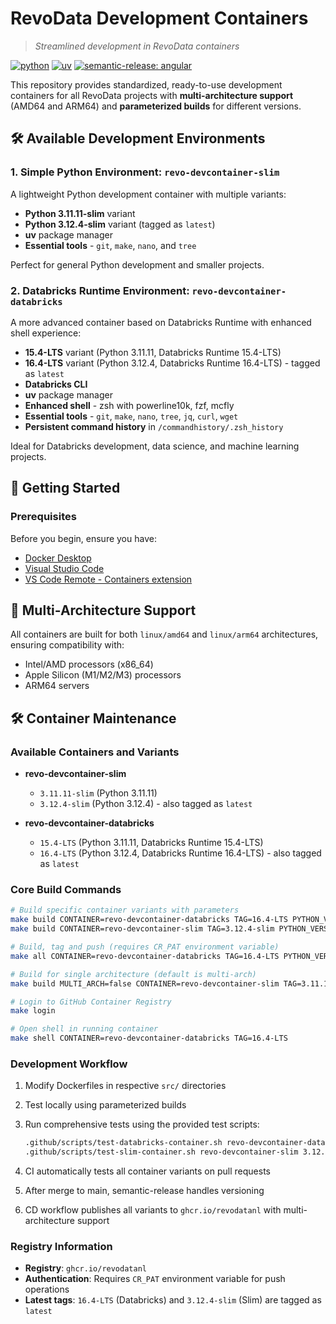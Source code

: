 # RevoData Development Containers

> *Streamlined development in RevoData containers*

[![python](https://img.shields.io/badge/python-3.11%20%7C%203.12-g)](https://www.python.org)
[![uv](https://img.shields.io/endpoint?url=https://raw.githubusercontent.com/astral-sh/uv/main/assets/badge/v0.json)](https://github.com/astral-sh/uv)
[![semantic-release: angular](https://img.shields.io/badge/semantic--release-angular-e10079?logo=semantic-release)](https://github.com/semantic-release/semantic-release)

This repository provides standardized, ready-to-use development containers for all RevoData projects with **multi-architecture support** (AMD64 and ARM64) and **parameterized builds** for different versions.

## 🛠️ Available Development Environments

### 1. Simple Python Environment: `revo-devcontainer-slim`

A lightweight Python development container with multiple variants:

- **Python 3.11.11-slim** variant
- **Python 3.12.4-slim** variant (tagged as `latest`)
- **uv** package manager
- **Essential tools** - `git`, `make`, `nano`, and `tree`

Perfect for general Python development and smaller projects.

### 2. Databricks Runtime Environment: `revo-devcontainer-databricks`

A more advanced container based on Databricks Runtime with enhanced shell experience:

- **15.4-LTS** variant (Python 3.11.11, Databricks Runtime 15.4-LTS)
- **16.4-LTS** variant (Python 3.12.4, Databricks Runtime 16.4-LTS) - tagged as `latest`
- **Databricks CLI**
- **uv** package manager
- **Enhanced shell** - zsh with powerline10k, fzf, mcfly
- **Essential tools** - `git`, `make`, `nano`, `tree`, `jq`, `curl`, `wget`
- **Persistent command history** in `/commandhistory/.zsh_history`

Ideal for Databricks development, data science, and machine learning projects.

## 🚀 Getting Started

### Prerequisites

Before you begin, ensure you have:

- [Docker Desktop](https://www.docker.com/products/docker-desktop)
- [Visual Studio Code](https://code.visualstudio.com/)
- [VS Code Remote - Containers extension](https://marketplace.visualstudio.com/items?itemName=ms-vscode-remote.remote-containers)

## 🚀 Multi-Architecture Support

All containers are built for both `linux/amd64` and `linux/arm64` architectures, ensuring compatibility with:

- Intel/AMD processors (x86_64)
- Apple Silicon (M1/M2/M3) processors
- ARM64 servers

## 🛠️ Container Maintenance

### Available Containers and Variants

- **revo-devcontainer-slim**
  - `3.11.11-slim` (Python 3.11.11)
  - `3.12.4-slim` (Python 3.12.4) - also tagged as `latest`
  
- **revo-devcontainer-databricks**
  - `15.4-LTS` (Python 3.11.11, Databricks Runtime 15.4-LTS)
  - `16.4-LTS` (Python 3.12.4, Databricks Runtime 16.4-LTS) - also tagged as `latest`

### Core Build Commands

```bash
# Build specific container variants with parameters
make build CONTAINER=revo-devcontainer-databricks TAG=16.4-LTS PYTHON_VERSION=3.12.4
make build CONTAINER=revo-devcontainer-slim TAG=3.12.4-slim PYTHON_VERSION=3.12.4

# Build, tag and push (requires CR_PAT environment variable)
make all CONTAINER=revo-devcontainer-databricks TAG=16.4-LTS PYTHON_VERSION=3.12.4

# Build for single architecture (default is multi-arch)
make build MULTI_ARCH=false CONTAINER=revo-devcontainer-slim TAG=3.11.11-slim

# Login to GitHub Container Registry
make login

# Open shell in running container
make shell CONTAINER=revo-devcontainer-databricks TAG=16.4-LTS
```

### Development Workflow

1. Modify Dockerfiles in respective `src/` directories
2. Test locally using parameterized builds
3. Run comprehensive tests using the provided test scripts:

   ```bash
   .github/scripts/test-databricks-container.sh revo-devcontainer-databricks 16.4-LTS
   .github/scripts/test-slim-container.sh revo-devcontainer-slim 3.12.4-slim
   ```

4. CI automatically tests all container variants on pull requests
5. After merge to main, semantic-release handles versioning
6. CD workflow publishes all variants to `ghcr.io/revodatanl` with multi-architecture support

### Registry Information

- **Registry**: `ghcr.io/revodatanl`
- **Authentication**: Requires `CR_PAT` environment variable for push operations
- **Latest tags**: `16.4-LTS` (Databricks) and `3.12.4-slim` (Slim) are tagged as `latest`
